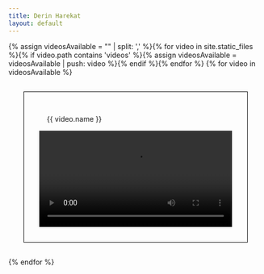 ```yaml
---
title: Derin Harekat
layout: default
---
```


<style>
	.vidContainer {
		max-width: 480px;
		max-height: 320px;
		display: flex;
		flex-direction: column;
		margin: 30px;
		padding: 30px;
		border: 1px solid black;
	}
	
	.vidContainer > * {
		flex: 1 0 auto;
	}
	
	.vidContainer .vidName {
		padding: 15px;
	}
</style>

{% assign videosAvailable = "" | split: ',' %}{% for video in site.static_files %}{% if video.path contains 'videos' %}{% assign videosAvailable = videosAvailable | push: video %}{% endif %}{% endfor %}
{% for video in videosAvailable %}
<div class="vidContainer">
<span class="vidName">{{ video.name }}</span>
<video controls>
<source src="{{ video.path }}" type="video/mp4">
</video>
</div>
{% endfor %}